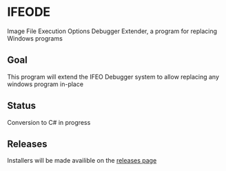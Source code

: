 # IFEODE
Image File Execution Options Debugger Extender, a program for replacing Windows programs
## Goal
This program will extend the IFEO Debugger system to allow replacing any windows program in-place
## Status
Conversion to C# in progress
## Releases
Installers will be made availible on the [releases page](https://github.com/josephsmendoza/IFEODE/releases)
